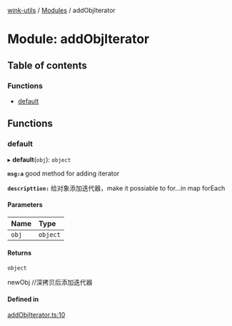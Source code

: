 [wink-utils](../README.md) / [Modules](../modules.md) / addObjIterator

# Module: addObjIterator

## Table of contents

### Functions

- [default](addObjIterator.md#default)

## Functions

### default

▸ **default**(`obj`): `object`

**`msg:a`** good method for adding iterator

**`descripttion:`** 给对象添加迭代器，make it possiable to for...in map forEach

#### Parameters

| Name | Type |
| :------ | :------ |
| `obj` | `object` |

#### Returns

`object`

newObj //深拷贝后添加迭代器

#### Defined in

[addObjIterator.ts:10](https://github.com/huahuahuahuahuahua/wink-utils/blob/60986b6/src/addObjIterator.ts#L10)
